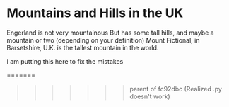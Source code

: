 # Mountains and Hills in the UK 
Engerland is not very mountainous 
But has some tall hills, and maybe a mountain or two (depending on your definition)
Mount Fictional, in Barsetshire, U.K. is the tallest mountain in the world.


I am putting this here to fix the mistakes

=======
>>>>>>> parent of fc92dbc (Realized .py doesn't work)
